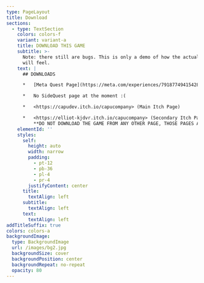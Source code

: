```yaml
---
type: PageLayout
title: Download
sections:
  - type: TextSection
    colors: colors-f
    variant: variant-a
    title: DOWNLOAD THIS GAME
    subtitle: >-
      Note: there still are bugs. This is only a demo of how the actual game
      will feel.
    text: |
      ## DOWNLOADS

      *   [Meta Quest Page](https://meta.com/experiences/7918774941542807)

      *   No SideQuest page at the moment :(

      *   <https://capudev.itch.io/capucompany> (Main Itch Page)

      *   <https://elliot-kjdvr.itch.io/capucompany> (Secondary Itch Page)
          **DO NOT DOWNLOAD THE GAME FROM ANY OTHER PAGE, THOSE PAGES ARE FAKE AND ARE TRYING TO STEAL YOUR IP**
    elementId: ''
    styles:
      self:
        height: auto
        width: narrow
        padding:
          - pt-12
          - pb-36
          - pl-4
          - pr-4
        justifyContent: center
      title:
        textAlign: left
      subtitle:
        textAlign: left
      text:
        textAlign: left
addTitleSuffix: true
colors: colors-a
backgroundImage:
  type: BackgroundImage
  url: /images/bg2.jpg
  backgroundSize: cover
  backgroundPosition: center
  backgroundRepeat: no-repeat
  opacity: 80
---
```

